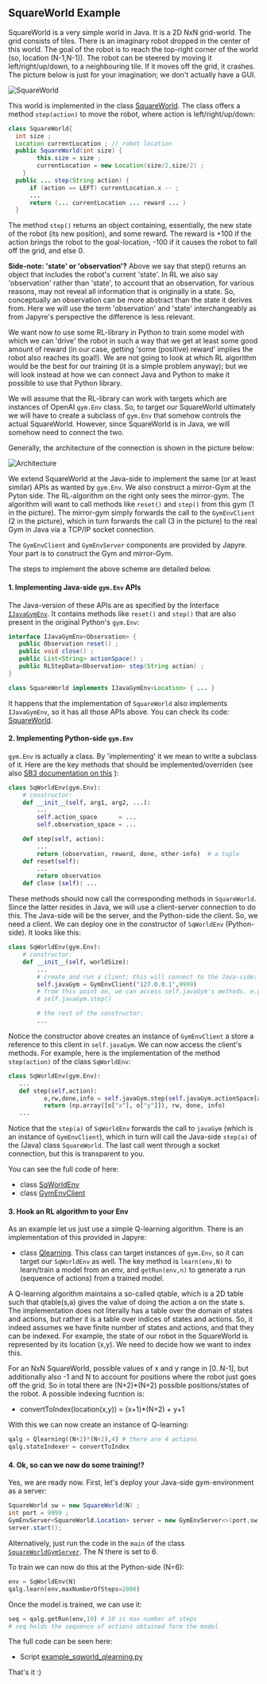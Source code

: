 ## SquareWorld Example

SquareWorld is a very simple world in Java. It is a 2D NxN grid-world. The grid consists of tiles. There is an imaginary robot dropped in the center of this world. The goal of the robot is to reach the top-right corner of the world (so, location (N-1,N-1)). The robot can be steered by moving it left/right/up/down, to a neighbouring tile. If it moves off the grid, it crashes. The picture below is just for your imagination; we don't actually have a GUI.

![SquareWorld](./SquareWorld.png)

This world is implemented in the class [SquareWorld](../src/main/java/eu/iv4xr/japyre/rl/examples/SquareWorld.java). The class offers a method `step(action)` to move the robot, where action is left/right/up/down:

```Java
class SquareWorld{
  int size ;
  Location currentLocation ; // robot location
  public SquareWorld(int size) {
		this.size = size ;
		currentLocation = new Location(size/2,size/2) ;
	}
  public ... step(String action) {
      if (action == LEFT) currentLocation.x -- ;
      ...
      return (... currentLocation ... reward ... )
  }
```


The method `step()` returns an object containing, essentially, the new state of the robot (its new position), and some reward. The reward is +100 if the action brings the robot to the goal-location, -100 if it causes the robot to fall off the grid, and else 0.

**Side-note: 'state' or 'observation'?** Above we say that step() returns an object that includes the robot's current 'state'. In RL we also say 'observation' rather than 'state', to account that an observation, for various reasons, may not reveal all information that is originally in a state. So, conceptually an observation can be more abstract than the state it derives from.
Here we will use the term 'observation' and 'state' interchangeably as from Japyre's perspective the difference is less relevant.

We want now to use some RL-library in Python to train some model with which we can 'drive' the robot in such a way that we get at least some good amount of reward (in our case, getting 'some (positive) reward' implies the robot also reaches its goal!). We are not going to look at which RL algorithm would be the best for our training (it is a simple problem anyway); but we will look instead at how we can connect Java and Python to make it possible to use that Python library.

We will assume that the RL-library can work with targets which are instances of OpenAI `gym.Env` class.
So, to target our SquareWorld ultimately we will have to create a subclass of `gym.Env` that somehow controls the actual SquareWorld. However, since SquareWorld is in Java, we will somehow need to connect the two.

Generally, the architecture of the connection is shown in the picture below:

![Architecture](./architecture.png)

We extend SquareWorld at the Java-side to implement the same (or at least similar) APIs as wanted by `gym.Env`.
We also construct a mirror-Gym at the Pyton side.
The RL-algorithm on the right only sees the mirror-gym. The algorithm will want to call methods like `reset()` and `step()` from this gym (1 in the picture). The mirror-gym simply forwards the call to the `GymEnvClient` (2 in the picture), which in turn forwards the call (3 in the picture) to the real Gym in Java via a TCP/IP socket connection.

The `GymEnvClient` and `GymEnvServer` components are provided by Japyre. Your part is to construct the Gym and mirror-Gym.  

The steps to implement the above scheme are detailed below.

#### 1. Implementing Java-side `gym.Env` APIs

The Java-version of these APIs are as specified by the Interface [`IJavaGymEnv`](../src/main/java/eu/iv4xr/japyre/rl/IJavaGymEnv.java). It contains methods like `reset()` and `step()` that are also present in the original Python's `gym.Env`:

```Java
interface IJavaGymEnv<Observation> {
   public Observation reset() ;
   public void close() ;
   public List<String> actionSpace() ;
   public RLStepData<Observation> step(String action) ;
}

class SquareWorld implements IJavaGymEnv<Location> { ... }
```

It happens that the implementation of `SquareWorld` also implements `IJavaGymEnv`, so it has all those APIs above. You can check its code: [SquareWorld](../src/main/java/eu/iv4xr/japyre/rl/examples/SquareWorld.java).

 #### 2. Implementing Python-side `gym.Env`

`gym.Env` is actually a class. By 'implementing' it we mean to write a subclass of it. Here are the key methods that should be implemented/overriden (see also [SB3 documentation on this](https://stable-baselines3.readthedocs.io/en/master/guide/custom_env.html) ):

```Python
class SqWorldEnv(gym.Env):
    # constructor:
    def __init__(self, arg1, arg2, ...):
        ...
        self.action_space      = ...
        self.observation_space = ...

    def step(self, action):
        ...
        return (observation, reward, done, other-info)  # a tuple
    def reset(self):
        ...
        return observation  
    def close (self): ...
```

These methods should now call the corresponding methods in `SquareWorld`. Since the latter resides in Java, we will use a client-server connection to do this. The Java-side will be the server, and the Python-side the client. So, we need a client. We can deploy one in the constructor of `SqWorldEnv` (Python-side). It looks like this:

```Python
class SqWorldEnv(gym.Env):
    # constructor:
    def __init__(self, worldSize):
        ...
        # create and run a client; this will connect to the Java-side:
        self.javaGym = GymEnvClient("127.0.0.1",9999)
        # from this point on, we can access self.javaGym's methods, e.g.
        # self.javaGym.step()

        # the rest of the constructor:
        ...
```

Notice the constructor above creates an instance of `GymEnvClient` a store a reference to this client in `self.javaGym`. We can now access the client's methods. For example, here is the implementation of the method `step(action)` of the class `SqWorldEnv`:

```Python
class SqWorldEnv(gym.Env):
   ...
   def step(self,action):
          o,rw,done,info = self.javaGym.step(self.javaGym.actionSpace[action])
          return (np.array([o["x"], o["y"]]), rw, done, info)
   ...        
```

Notice that the `step(a)` of `SqWorldEnv` forwards the call to `javaGym` (which is an instance of `GymEnvClient`), which in turn will call the Java-side `step(a)` of the (Java) class `SquareWorld`. The last call went through a socket connection, but this is transparent to you.

You can see the full code of here:

   * class [SqWorldEnv](../python/src/japyre/sqworld_env.py)
   * class [GymEnvClient](../python/src/japyre/gymenv_client.py)

#### 3. Hook an RL algorithm to your Env

As an example let us just use a simple Q-learning algorithm. There is an implementation of this provided in Japyre:

   * class [Qlearning](../python/src/japyre/qlearning.py). This class can target instances of `gym.Env`, so it can target our `SqWorldEnv` as well. The key method is `learn(env,N)` to learn/train a model from an env, and `getRun(env,n)` to generate a run (sequence of actions) from a trained model.

A Q-learning algorithm maintains a so-called qtable, which is a 2D table such that qtable(s,a) gives the value of doing the action a on the state s. The implementation does not literally has a table over the domain of states and actions, but rather it is a table over indices of states and actions. So, it indeed assumes we have finite number of states and actions, and that they can be indexed. For example, the state of our robot in the SquareWorld is represented by its location (x,y). We need to decide how we want to index this.

For an NxN SquareWorld, possible values of x and y range in [0..N-1], but additionally also -1 and N to account for positions where the robot just goes off the grid. So in total there are (N+2)*(N+2) possible positions/states of the robot. A possible indexing fucntion is:

   * convertToIndex(location(x,y)) = (x+1)*(N+2) + y+1

With this we can now create an instance of Q-learning:

```Python
qalg = Qlearning((N+2)*(N+2),4) # there are 4 actions
qalg.stateIndexer = convertToIndex    
```   

#### 4. Ok, so can we now do some training!?

Yes, we are ready now. First, let's deploy your Java-side gym-environment as a server:

```Java
SquareWorld sw = new SquareWorld(N) ;
int port = 9999 ;
GymEnvServer<SquareWorld.Location> server = new GymEnvServer<>(port,sw) ;
server.start();
```

Alternatively, just run the code in the `main` of the class [`SquareWorldGymServer`](../src/main/java/eu/iv4xr/japyre/rl/examples/SquareWorldGymServer.java). The N there is set to 6.

To train we can now do this at the Python-side (N=6):

```Python
env = SqWorldEnv(N)
qalg.learn(env,maxNumberOfSteps=2000)
```

Once the model is trained, we can use it:

```Python
seq = qalg.getRun(env,10) # 10 is max number of steps
# seq holds the sequence of actions obtained form the model
```

The full code can be seen here:

   * Script [example_sqworld_qlearning.py](../python/src/japyre/example_sqworld_qlearning.py)

That's it :)
